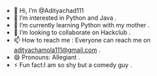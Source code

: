 - 👋 Hi, I’m @Adityachad111
- 👀 I’m interested in Python and Java .
- 🌱 I’m currently learning Python with my mother .
- 💞️ I’m looking to collaborate on Hackclub .
- 📫 How to reach me : Everyone can reach me on adityachamola111@gmail.com . 
- 😄 Pronouns: Allegiant .
- ⚡ Fun fact:I am so shy but a comedy guy .

<!---
Adityachad111/Adityachad111 is a ✨ special ✨ repository because its `README.md` (this file) appears on your GitHub profile.
You can click the Preview link to take a look at your changes.
--->
